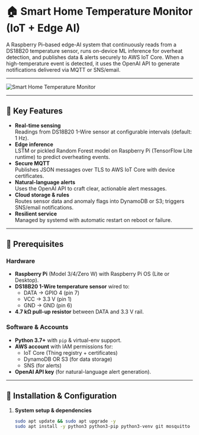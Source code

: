 # 🏠 Smart Home Temperature Monitor (IoT + Edge AI)

A Raspberry Pi–based edge-AI system that continuously reads from a DS18B20 temperature sensor, runs on-device ML inference for overheat detection, and publishes data & alerts securely to AWS IoT Core. When a high-temperature event is detected, it uses the OpenAI API to generate notifications delivered via MQTT or SNS/email.

---

![Smart Home Temperature Monitor](https://github.com/user-attachments/assets/e5a75dd9-f340-449a-b49a-5b04045d810b)

---

## 🔑 Key Features

- **Real-time sensing**  
  Readings from DS18B20 1-Wire sensor at configurable intervals (default: 1 Hz).  
- **Edge inference**  
  LSTM or pickled Random Forest model on Raspberry Pi (TensorFlow Lite runtime) to predict overheating events.  
- **Secure MQTT**  
  Publishes JSON messages over TLS to AWS IoT Core with device certificates.  
- **Natural-language alerts**  
  Uses the OpenAI API to craft clear, actionable alert messages.  
- **Cloud storage & rules**  
  Routes sensor data and anomaly flags into DynamoDB or S3; triggers SNS/email notifications.  
- **Resilient service**  
  Managed by systemd with automatic restart on reboot or failure.  

---

## 🎯 Prerequisites

### Hardware

- **Raspberry Pi** (Model 3/4/Zero W) with Raspberry Pi OS (Lite or Desktop).  
- **DS18B20 1-Wire temperature sensor** wired to:  
  - DATA → GPIO 4 (pin 7)  
  - VCC → 3.3 V (pin 1)  
  - GND → GND (pin 6)  
- **4.7 kΩ pull-up resistor** between DATA and 3.3 V rail.  

### Software & Accounts

- **Python 3.7+** with `pip` & virtual-env support.  
- **AWS account** with IAM permissions for:  
  - IoT Core (Thing registry + certificates)  
  - DynamoDB OR S3 (for data storage)  
  - SNS (for alerts)  
- **OpenAI API key** (for natural-language alert generation).  

---

## 🚀 Installation & Configuration

1. **System setup & dependencies**  
   ```bash
   sudo apt update && sudo apt upgrade -y
   sudo apt install -y python3 python3-pip python3-venv git mosquitto
